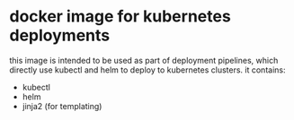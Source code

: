 # docker image for kubernetes deployments

this image is intended to be used as part of deployment pipelines, which directly use kubectl and helm to deploy to kubernetes clusters.
it contains:
- kubectl
- helm
- jinja2 (for templating)

